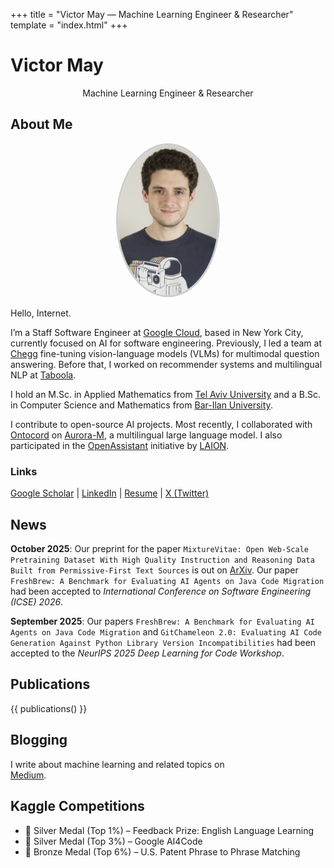 +++
title = "Victor May — Machine Learning Engineer & Researcher"
template = "index.html"
+++

# Victor May
<span class="site-subtitle" style="text-align:center; display:block;">Machine Learning Engineer & Researcher</span>

## About Me

<p align="center">
  <img src="media/avatar.jpg" width="160" style="border-radius: 50%; border: 3px solid #ccc;">
</p>

Hello, Internet.

I’m a Staff Software Engineer at [Google Cloud](https://cloud.google.com), based in New York City, currently focused on AI for software engineering. Previously, I led a team at [Chegg](https://www.chegg.com) fine-tuning vision-language models (VLMs) for multimodal question answering. Before that, I worked on recommender systems and multilingual NLP at [Taboola](https://www.taboola.com/).

I hold an M.Sc. in Applied Mathematics from [Tel Aviv University](https://english.tau.ac.il/) and a B.Sc. in Computer Science and Mathematics from [Bar-Ilan University](https://www.biu.ac.il/en).

I contribute to open-source AI projects. Most recently, I collaborated with [Ontocord](https://www.ontocord.ai/) on [Aurora-M](https://huggingface.co/blog/mayank-mishra/aurora), a multilingual large language model. I also participated in the [OpenAssistant](https://open-assistant.io/team) initiative by [LAION](https://laion.ai/).

### Links  
[Google Scholar](https://scholar.google.com/citations?user=6yT0YfgAAAAJ&hl=en) | [LinkedIn](https://www.linkedin.com/in/victor-m-88340822) | [Resume](media/resume.pdf) | [X (Twitter)](https://x.com/MrColeslaw972)

## News
**October 2025**: Our preprint for the paper ```MixtureVitae: Open Web-Scale Pretraining Dataset With High Quality Instruction and Reasoning Data Built from Permissive-First Text Sources``` is out on [ArXiv](https://arxiv.org/abs/2509.25531). Our paper ```FreshBrew: A Benchmark for Evaluating AI Agents on Java Code Migration``` had been accepted to *International Conference on Software Engineering (ICSE) 2026*.

**September 2025**: Our papers ```FreshBrew: A Benchmark for Evaluating AI Agents on Java Code Migration``` and ```GitChameleon 2.0: Evaluating AI Code Generation Against Python Library Version Incompatibilities``` had been accepted to the *NeurIPS 2025 Deep Learning for Code Workshop*.


## Publications
{{ publications() }}

## Blogging

I write about machine learning and related topics on  
[Medium](https://medium.com/@mayvic).

## Kaggle Competitions

- 🥈 Silver Medal (Top 1%) – Feedback Prize: English Language Learning  
- 🥈 Silver Medal (Top 3%) – Google AI4Code  
- 🥉 Bronze Medal (Top 6%) – U.S. Patent Phrase to Phrase Matching  
